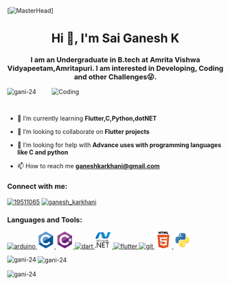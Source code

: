 [![MasterHead](https://i.gifer.com/origin/0e/0e01e56732d4fae6e63f9fc4beeaded9.gif)]
<h1 align="center">Hi 👋, I'm Sai Ganesh K</h1>
<h3 align="center">I am an Undergraduate in B.tech at Amrita Vishwa Vidyapeetam,Amritapuri. I am interested in Developing, Coding and other Challenges😜.</h3>
<img align="right" alt="Coding" width="400" src="https://i.pinimg.com/originals/eb/3c/9a/eb3c9a4f88dbbb5f67cc3998e77aef48.gif">

<p align="left"> <img src="https://komarev.com/ghpvc/?username=gani-24&label=Profile%20views&color=0e75b6&style=flat" alt="gani-24" /> </p>

<p align="left"> <a href="https://twitter.com/" target="blank"><img src="https://img.shields.io/twitter/follow/?logo=twitter&style=for-the-badge" alt="" /></a> </p>

- 🌱 I’m currently learning **Flutter,C,Python,dotNET**

- 👯 I’m looking to collaborate on **Flutter projects**

- 🤝 I’m looking for help with **Advance uses with programming languages like C and python**

- 📫 How to reach me **ganeshkarkhani@gmail.com**

<h3 align="left">Connect with me:</h3>
<p align="left">
<a href="https://stackoverflow.com/users/19511065" target="blank"><img align="center" src="https://raw.githubusercontent.com/rahuldkjain/github-profile-readme-generator/master/src/images/icons/Social/stack-overflow.svg" alt="19511065" height="30" width="40" /></a>
<a href="https://instagram.com/ganesh_karkhani" target="blank"><img align="center" src="https://raw.githubusercontent.com/rahuldkjain/github-profile-readme-generator/master/src/images/icons/Social/instagram.svg" alt="ganesh_karkhani" height="30" width="40" /></a>
</p>

<h3 align="left">Languages and Tools:</h3>
<p align="left"> <a href="https://www.arduino.cc/" target="_blank" rel="noreferrer"> <img src="https://cdn.worldvectorlogo.com/logos/arduino-1.svg" alt="arduino" width="40" height="40"/> </a> <a href="https://www.cprogramming.com/" target="_blank" rel="noreferrer"> <img src="https://raw.githubusercontent.com/devicons/devicon/master/icons/c/c-original.svg" alt="c" width="40" height="40"/> </a> <a href="https://www.w3schools.com/cs/" target="_blank" rel="noreferrer"> <img src="https://raw.githubusercontent.com/devicons/devicon/master/icons/csharp/csharp-original.svg" alt="csharp" width="40" height="40"/> </a> <a href="https://dart.dev" target="_blank" rel="noreferrer"> <img src="https://www.vectorlogo.zone/logos/dartlang/dartlang-icon.svg" alt="dart" width="40" height="40"/> </a> <a href="https://dotnet.microsoft.com/" target="_blank" rel="noreferrer"> <img src="https://raw.githubusercontent.com/devicons/devicon/master/icons/dot-net/dot-net-original-wordmark.svg" alt="dotnet" width="40" height="40"/> </a> <a href="https://flutter.dev" target="_blank" rel="noreferrer"> <img src="https://www.vectorlogo.zone/logos/flutterio/flutterio-icon.svg" alt="flutter" width="40" height="40"/> </a> <a href="https://git-scm.com/" target="_blank" rel="noreferrer"> <img src="https://www.vectorlogo.zone/logos/git-scm/git-scm-icon.svg" alt="git" width="40" height="40"/> </a> <a href="https://www.w3.org/html/" target="_blank" rel="noreferrer"> <img src="https://raw.githubusercontent.com/devicons/devicon/master/icons/html5/html5-original-wordmark.svg" alt="html5" width="40" height="40"/> </a> <a href="https://www.python.org" target="_blank" rel="noreferrer"> <img src="https://raw.githubusercontent.com/devicons/devicon/master/icons/python/python-original.svg" alt="python" width="40" height="40"/> </a> </p>

<p><img align="left" src="https://github-readme-stats.vercel.app/api/top-langs?username=gani-24&show_icons=true&locale=en&layout=compact" alt="gani-24" /></p>

<p>&nbsp;<img align="center" src="https://github-readme-stats.vercel.app/api?username=gani-24&show_icons=true&locale=en" alt="gani-24" /></p>

<p><img align="center" src="https://github-readme-streak-stats.herokuapp.com/?user=gani-24&" alt="gani-24" /></p>
